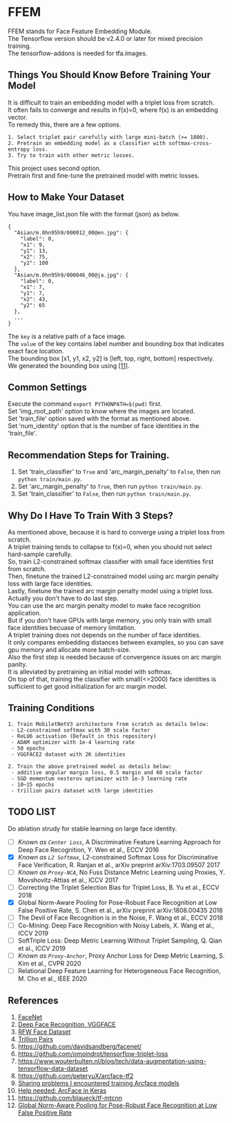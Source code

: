 # FFEM  
FFEM stands for Face Feature Embedding Module.  
The Tensorflow version should be v2.4.0 or later for mixed precision training.  
The tensorflow-addons is needed for tfa.images.  

## Things You Should Know Before Training Your Model
It is difficult to train an embedding model with a triplet loss from scratch.  
It often fails to converge and results in f(x)=0, where f(x) is an embedding vector.  
To remedy this, there are a few options.  
```
1. Select triplet pair carefully with large mini-batch (>= 1800).
2. Pretrain an embedding model as a classifier with softmax-cross-entropy loss.
3. Try to train with other metric losses.
```
This project uses second option.  
Pretrain first and fine-tune the pretrained model with metric losses.  

## How to Make Your Dataset
You have image_list.json file with the format (json) as below.  
```
{
  "Asian/m.0hn95h9/000012_00@en.jpg": {
    "label": 0,
    "x1": 9,
    "y1": 13,
    "x2": 75,
    "y2": 100
  },
  "Asian/m.0hn95h9/000046_00@ja.jpg": {
    "label": 0,
    "x1": 7,
    "y1": 7,
    "x2": 43,
    "y2": 65
  },
  ...
}
```
The `key` is a relative path of a face image.   
The `value` of the key contains label number and bounding box that indicates exact face location.  
The bounding box [x1, y1, x2, y2] is [left, top, right, bottom] respectively.  
We generated the bounding box using [[11]](https://github.com/blaueck/tf-mtcnn).  

## Common Settings
Execute the command `export PYTHONPATH=$(pwd)` first.  
Set 'img_root_path' option to know where the images are located.  
Set 'train_file' option saved with the format as mentioned above.  
Set 'num_identity' option that is the number of face identities in the 'train_file'.  

## Recommendation Steps for Training.
1. Set 'train_classifier' to `True` and 'arc_margin_penalty' to `False`, then run `python train/main.py`.  
2. Set 'arc_margin_penalty' to `True`, then run `python train/main.py`.  
3. Set 'train_classifier' to `False`, then run `python train/main.py`.  

## Why Do I Have To Train With 3 Steps?
As mentioned above, because it is hard to converge using a triplet loss from scratch.  
A triplet training tends to collapse to f(x)=0, when you should not select hard-sample carefully.  
So, train L2-constrained softmax classifier with small face identities first from scratch.  
Then, finetune the trained L2-constrained model using arc margin penalty loss with large face identities.  
Lastly, finetune the trained arc margin penalty model using a triplet loss.  
Actually you don't have to do last step.  
You can use the arc margin penalty model to make face recognition application.  
But if you don't have GPUs with large memory, you only train with small face identities becuase of memory limitation.  
A triplet training does not depends on the number of face identities.  
It only compares embedding distances between examples, so you can save gpu memory and allocate more batch-size.  
Also the first step is needed because of convergence issues on arc margin panlty.  
It is alleviated by pretraining an initial model with softmax.  
On top of that, training the classifier with small(<=2000) face identities is sufficient to get good initialization for arc margin model.  

## Training Conditions
```
1. Train MobiletNetV3 architecture from scratch as details below:
 - L2-constrained softmax with 30 scale factor
 - ReLU6 activation (Default in this repository)
 - ADAM optimizer with 1e-4 learning rate
 - 50 epochs
 - VGGFACE2 dataset with 2K identities

2. Train the above pretrained model as details below:
 - additive angular margin loss, 0.5 margin and 60 scale factor
 - SGD momentum nesterov optimizer with 1e-3 learning rate
 - 10~15 epochs
 - trillion pairs dataset with large identities
```

## TODO LIST
Do ablation strudy for stable learning on large face identity.  

- [ ] *Known as `Center Loss`*, A Discriminative Feature Learning Approach for Deep Face Recognition, Y. Wen et al., ECCV 2016
- [x] *Known as `L2 Softmax`*, L2-constrained Softmax Loss for Discriminative Face Verification, R. Ranjan et al., arXiv preprint arXiv:1703.09507 2017
- [ ] *Known as `Proxy-NCA`*, No Fuss Distance Metric Learning using Proxies, Y. Movshovitz-Attias et al., ICCV 2017
- [ ] Correcting the Triplet Selection Bias for Triplet Loss, B. Yu et al., ECCV 2018
- [x] Global Norm-Aware Pooling for Pose-Robust Face Recognition at Low False Positive Rate, S. Chen et al., arXiv preprint arXiv:1808.00435 2018
- [ ] The Devil of Face Recognition is in the Noise, F. Wang et al., ECCV 2018
- [ ] Co-Mining: Deep Face Recognition with Noisy Labels, X. Wang et al., ICCV 2019
- [ ] SoftTriple Loss: Deep Metric Learning Without Triplet Sampling, Q. Qian et al., ICCV 2019
- [ ] *Known as `Proxy-Anchor`*, Proxy Anchor Loss for Deep Metric Learning, S. Kim et al., CVPR 2020
- [ ] Relational Deep Feature Learning for Heterogeneous Face Recognition, M. Cho et al., IEEE 2020

## References
1. [FaceNet](https://arxiv.org/pdf/1503.03832.pdf)
2. [Deep Face Recognition, VGGFACE](https://www.robots.ox.ac.uk/~vgg/publications/2015/Parkhi15/parkhi15.pdf)
3. [RFW Face Dataset](http://www.whdeng.cn/RFW/index.html)
4. [Trillion Pairs](http://trillionpairs.deepglint.com/overview)
5. https://github.com/davidsandberg/facenet/
6. https://github.com/omoindrot/tensorflow-triplet-loss
7. https://www.wouterbulten.nl/blog/tech/data-augmentation-using-tensorflow-data-dataset
8. https://github.com/peteryuX/arcface-tf2
9. [Sharing problems I encountered training Arcface models](https://www.kaggle.com/c/recursion-cellular-image-classification/discussion/109987)
10. [Help needed: ArcFace in Keras](https://www.reddit.com/r/deeplearning/comments/cg1kev/help_needed_arcface_in_keras)
11. https://github.com/blaueck/tf-mtcnn
12. [Global Norm-Aware Pooling for Pose-Robust Face Recognition at Low False Positive Rate](https://arxiv.org/ftp/arxiv/papers/1808/1808.00435.pdf)